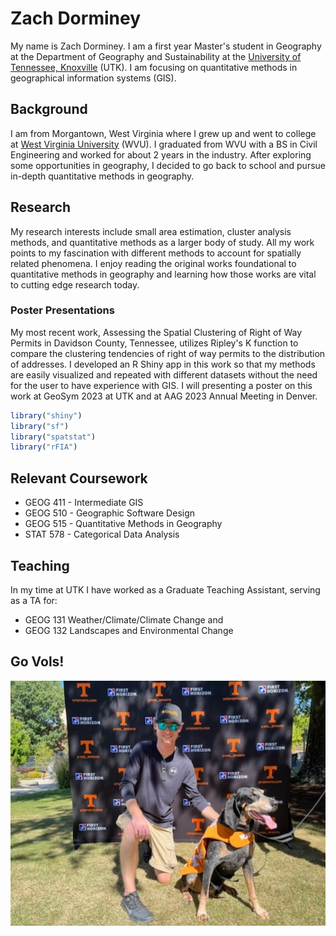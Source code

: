 
# Zach Dorminey
My name is Zach Dorminey. I am a first year Master's student in Geography at the Department of Geography and Sustainability at the [University of Tennessee, Knoxville](https://utk.edu) (UTK). I am focusing on quantitative methods in geographical information systems (GIS).

## Background
I am from Morgantown, West Virginia where I grew up and went to college at [West Virginia University](https://www.wvu.edu/) (WVU). I graduated from WVU with a BS in Civil Engineering and worked for about 2 years in the industry. After exploring some opportunities in geography, I decided to go back to school and pursue in-depth quantitative methods in geography.


## Research
My research interests include small area estimation, cluster analysis methods, and quantitative methods as a larger body of study. All my work points to my fascination with different methods to account for spatially related phenomena. I enjoy reading the original works foundational to quantitative methods in geography and learning how those works are vital to cutting edge research today.

### Poster Presentations
My most recent work, Assessing the Spatial Clustering of Right of Way Permits in Davidson County, Tennessee, utilizes Ripley's K function to compare the clustering tendencies of right of way permits to the distribution of addresses. I developed an R Shiny app in this work so that my methods are easily visualized and repeated with different datasets without the need for the user to have experience with GIS. I will presenting a poster on this work at GeoSym 2023 at UTK and at AAG 2023 Annual Meeting in Denver.
<!--Include the -->
```R
library("shiny")
library("sf")
library("spatstat")
library("rFIA")
```
## Relevant Coursework
- GEOG 411 - Intermediate GIS
- GEOG 510 - Geographic Software Design
- GEOG 515 - Quantitative Methods in Geography
- STAT 578 - Categorical Data Analysis

## Teaching
In my time at UTK I have worked as a Graduate Teaching Assistant, serving as a TA for:
- GEOG 131 Weather/Climate/Climate Change
and 
- GEOG 132 Landscapes and Environmental Change


## Go Vols!
<!-- Markdown will also render HTML-->
<!-- for an image-->
![](ZTD_portrait.jpg)

<!--👋-->

<!--
**ZachDorm/ZachDorm** is a ✨ _special_ ✨ repository because its `README.md` (this file) appears on your GitHub profile.

Here are some ideas to get you started:

- 🔭 I’m currently working on ...
- 🌱 I’m currently learning ...
- 👯 I’m looking to collaborate on ...
- 🤔 I’m looking for help with ...
- 💬 Ask me about ...
- 📫 How to reach me: ...
- 😄 Pronouns: ...
- ⚡ Fun fact: ...
-->
